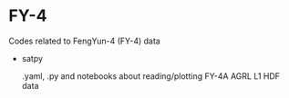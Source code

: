 # FY-4
Codes related to FengYun-4 (FY-4) data

- satpy

  .yaml, .py and notebooks about reading/plotting FY-4A AGRL L1 HDF data
